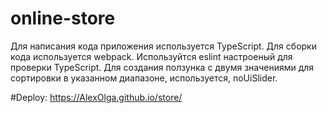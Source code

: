 # online-store
Для написания кода приложения используется TypeScript. 
Для сборки кода используется webpack. 
Используйтся eslint настроеный для проверки TypeScript. 
Для создания ползунка с двумя значениями для сортировки в указанном диапазоне, используется, noUiSlider.

#Deploy:
https://AlexOlga.github.io/store/

